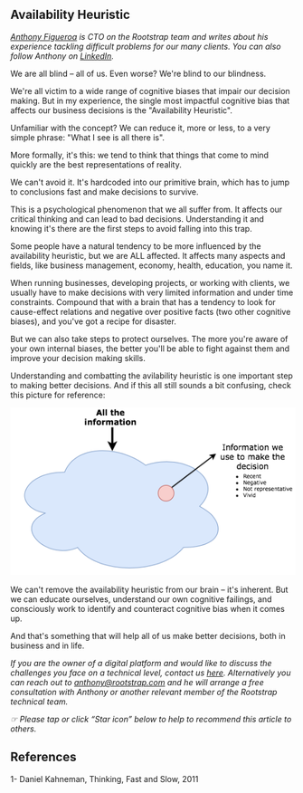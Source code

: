 ## Availability Heuristic
*[Anthony Figueroa](https://www.rootstrap.com/tech-blog/author/anthfig/) is CTO on the Rootstrap team and writes about his experience tackling difficult problems for  our many clients. You can also follow Anthony on [LinkedIn](https://uy.linkedin.com/in/figueroaanthony).*

We are all blind – all of us. Even worse? We're blind to our blindness. 

We're all victim to a wide range of cognitive biases that impair our decision making. But in my experience, the single most impactful cognitive bias that affects our business decisions is the "Availability Heuristic". 

Unfamiliar with the concept? We can reduce it, more or less, to a very simple phrase: "What I see is all there is".

More formally, it's this: we tend to think that things that come to mind quickly are the best representations of reality. 

We can't avoid it. It's hardcoded into our primitive brain, which has to jump to conclusions fast and make decisions to survive. 

This is a psychological phenomenon that we all suffer from. It affects our critical thinking and can lead to bad decisions. Understanding it and knowing it's there are the first steps to avoid falling into this trap. 

Some people have a natural tendency to be more influenced by the availability heuristic, but we are ALL affected. It affects many aspects and fields, like business management, economy, health, education, you name it.

When running businesses, developing projects, or working with clients, we usually have to make decisions with very limited information and under time constraints. Compound that with a brain that has a tendency to look for cause-effect relations and negative over positive facts (two other cognitive biases), and you've got a recipe for disaster. 

But we can also take steps to protect ourselves. The more you're aware of your own internal biases, the better you'll be able to fight against them and improve your decision making skills. 

Understanding and combatting the avilability heuristic is one important step to making better decisions. And if this all still sounds a bit confusing, check this picture for reference:

![Availability Heuristic](images/availability.png)

We can't remove the availability heuristic from our brain – it's inherent. But we can educate ourselves, understand our own cognitive failings, and consciously work to identify and counteract cognitive bias when it comes up.

And that's something that will help all of us make better decisions, both in business and in life. 

*If you are the owner of a digital platform and would like to discuss the challenges you face on a technical level, contact us [here](https://www.rootstrap.com/contact). Alternatively you can reach out to [anthony@rootstrap.com](mailto:anthony@rootstrap.com) and he will arrange a free consultation with Anthony or another relevant member of the Rootstrap technical team.*

*☞ Please tap or click “Star icon” below to help to recommend this article to others.*

## References
1- Daniel Kahneman, Thinking, Fast and Slow, 2011
